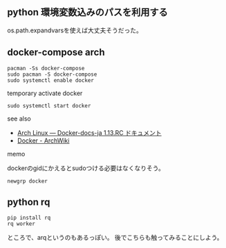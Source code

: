 ## python 環境変数込みのパスを利用する

os.path.expandvarsを使えば大丈夫そうだった。


## docker-compose arch

```
pacman -Ss docker-compose
sudo pacman -S docker-compose
sudo systemctl enable docker
```

temporary activate docker

```
sudo systemctl start docker
```

see also

- [Arch Linux — Docker-docs-ja 1.13.RC ドキュメント](http://docs.docker.jp/engine/installation/linux/archlinux.html)
- [Docker - ArchWiki](https://wiki.archlinux.org/index.php/Docker)

memo

dockerのgidにかえるとsudoつける必要はなくなりそう。

```
newgrp docker
```

## python rq

```
pip install rq
rq worker
```

ところで、arqというのもあるっぽい。
後でこちらも触ってみることにしよう。
